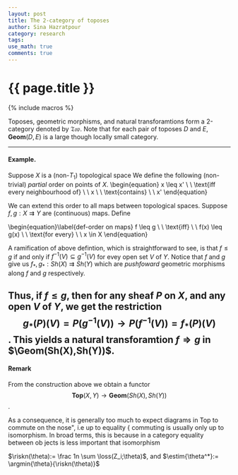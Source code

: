 ```yaml
---
layout: post
title: The 2-category of toposes
author: Sina Hazratpour
category: research
tags: 
use_math: true
comments: true
---
```


{{ page.title }}
================


{% include macros %}

Toposes, geometric morphisms, and natural transforamtions form a 2-category denoted by $\mathfrak{Top}$. Note that for each pair of toposes $D$ and $E$, $\mathbf{Geom}(D,E)$ is a large though locally small category. 

------------------------------------------------------------------




#### Example.  
Suppose $X$ is a (non-$T_1$) topological space  We define the following (non-trivial) _partial_ order on points of $X$. 
 \begin{equation} 
 x \leq x'  \ \ \text{iff every neighbourhood of} \ \ x  \ \ \text{contains} \ \ x'
 \end{equation}
 
We can extend this order to all maps between topological spaces. Suppose $f,g: X \rightrightarrows Y$ are (continuous) maps. Define



\begin{equation}\label{def-order on maps}
 f \leq g  \ \  \text{iff} \ \ f(x) \leq g(x) \ \ \text{for every} \ \  x \in X 
\end{equation} 



A ramification of above defintion, which is straightforward to see, is that $f \leq g$ if and only if $f^{-1} (V) \subseteq g^{-1}(V)$ for evey open set $V$ of $Y$.  Notice that $f$ and $g$ give us $f_{\ast},g_{\ast}: Sh(X) \rightrightarrows Sh(Y)$ which are _pushfoward_ geometric morphisms along $f$ and $g$ respectively. 

Thus, if $f \leq g$, then  for any sheaf $P$ on $X$, and any open $V$ of $Y$, we get the restriction 
$$g_{\ast}(P)(V)=P(g^{-1}(V)) \rightarrow P(f^{-1}(V))= f_{\ast}(P)(V)$$.
This yields a natural transforamtion $f \Rightarrow g$ in $\Geom(Sh(X),Sh(Y))$. 
----------------------------------------------------------------------------------





#### Remark
From the construction above we obtain a functor $$ \mathbf{Top}(X,Y) \rightarrow \mathbf{Geom}(Sh(X),Sh(Y))$$. 


As a consequence, it is generally too much to expect diagrams in Top to commute on the nose", i.e up to
equality { commuting is usually only up to isomorphism. In broad terms, this is because
in a category equality between ob jects is less important that isomorphism


$\riskn(\theta):= \frac  1n \sum \loss(Z_i;\theta)$, and $\estim{\theta^*}:= \argmin{\theta}{\riskn(\theta)}$


